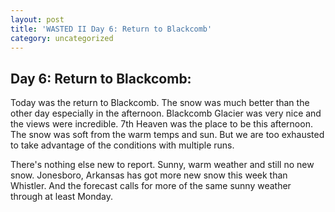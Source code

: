 ```yaml
---
layout: post
title: 'WASTED II Day 6: Return to Blackcomb'
category: uncategorized
---
```


## Day 6: Return to Blackcomb:

Today was the return to Blackcomb.  The snow was much better than the other day especially in the afternoon.  Blackcomb Glacier was very nice and the views were incredible.  7th Heaven was the place to be this afternoon.  The snow was soft from the warm temps and sun.  But we are too exhausted to take advantage of the conditions with multiple runs.

There's nothing else new to report.  Sunny, warm weather and still no new snow.  Jonesboro, Arkansas has got more new snow this week than Whistler.  And the forecast calls for more of the same sunny weather through at least Monday.
